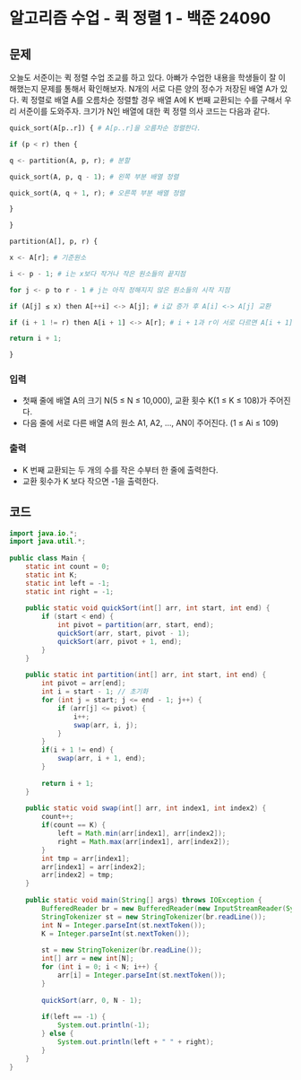 # 알고리즘 수업 - 퀵 정렬 1 - 백준 24090
## 문제
오늘도 서준이는 퀵 정렬 수업 조교를 하고 있다. 아빠가 수업한 내용을 학생들이 잘 이해했는지 문제를 통해서 확인해보자.
N개의 서로 다른 양의 정수가 저장된 배열 A가 있다. 퀵 정렬로 배열 A를 오름차순 정렬할 경우 배열 A에 K 번째 교환되는 수를 구해서 우리 서준이를 도와주자.
크기가 N인 배열에 대한 퀵 정렬 의사 코드는 다음과 같다.
```python
quick_sort(A[p..r]) { # A[p..r]을 오름차순 정렬한다.

if (p < r) then {

q <- partition(A, p, r); # 분할

quick_sort(A, p, q - 1); # 왼쪽 부분 배열 정렬

quick_sort(A, q + 1, r); # 오른쪽 부분 배열 정렬

}

}

partition(A[], p, r) {

x <- A[r]; # 기준원소

i <- p - 1; # i는 x보다 작거나 작은 원소들의 끝지점

for j <- p to r - 1 # j는 아직 정해지지 않은 원소들의 시작 지점

if (A[j] ≤ x) then A[++i] <-> A[j]; # i값 증가 후 A[i] <-> A[j] 교환

if (i + 1 != r) then A[i + 1] <-> A[r]; # i + 1과 r이 서로 다르면 A[i + 1]과 A[r]을 교환

return i + 1;

}
```

### 입력
- 첫째 줄에 배열 A의 크기 N(5 ≤ N ≤ 10,000), 교환 횟수 K(1 ≤ K ≤ 108)가 주어진다.
- 다음 줄에 서로 다른 배열 A의 원소 A1, A2, ..., AN이 주어진다. (1 ≤ Ai ≤ 109)
### 출력
- K 번째 교환되는 두 개의 수를 작은 수부터 한 줄에 출력한다. 
- 교환 횟수가 K 보다 작으면 -1을 출력한다.

## 코드
```java
import java.io.*;  
import java.util.*;  
  
public class Main {  
    static int count = 0;  
    static int K;  
    static int left = -1;  
    static int right = -1;  
  
    public static void quickSort(int[] arr, int start, int end) {  
        if (start < end) {  
            int pivot = partition(arr, start, end);  
            quickSort(arr, start, pivot - 1);  
            quickSort(arr, pivot + 1, end);  
        }  
    }  
  
    public static int partition(int[] arr, int start, int end) {  
        int pivot = arr[end];  
        int i = start - 1; // 초기화  
        for (int j = start; j <= end - 1; j++) {  
            if (arr[j] <= pivot) {  
                i++;  
                swap(arr, i, j);  
            }  
        }  
        if(i + 1 != end) {  
            swap(arr, i + 1, end);  
        }  
  
        return i + 1;  
    }  
  
    public static void swap(int[] arr, int index1, int index2) {  
        count++;  
        if(count == K) {  
            left = Math.min(arr[index1], arr[index2]);  
            right = Math.max(arr[index1], arr[index2]);  
        }  
        int tmp = arr[index1];  
        arr[index1] = arr[index2];  
        arr[index2] = tmp;  
    }  
  
    public static void main(String[] args) throws IOException {  
        BufferedReader br = new BufferedReader(new InputStreamReader(System.in));  
        StringTokenizer st = new StringTokenizer(br.readLine());  
        int N = Integer.parseInt(st.nextToken());  
        K = Integer.parseInt(st.nextToken());  
  
        st = new StringTokenizer(br.readLine());  
        int[] arr = new int[N];  
        for (int i = 0; i < N; i++) {  
            arr[i] = Integer.parseInt(st.nextToken());  
        }  
  
        quickSort(arr, 0, N - 1);  
  
        if(left == -1) {  
            System.out.println(-1);  
        } else {  
            System.out.println(left + " " + right);  
        }  
    }  
}
```

```java

```